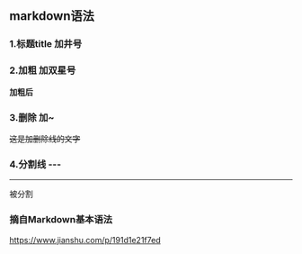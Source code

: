 ## markdown语法   
### 1.标题title 加井号    
### 2.加粗 加双星号   
**加粗后**   
### 3.删除 加~   
~~这是加删除线的文字~~    
### 4.分割线 ---   
---   
被分割     
   

### 摘自Markdown基本语法  
https://www.jianshu.com/p/191d1e21f7ed  
